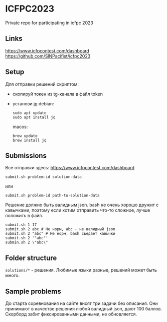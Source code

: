 # ICFPC2023

Private repo for participating in icfpc 2023

## Links

https://www.icfpcontest.com/dashboard
https://github.com/SlNPacifist/icfpc2023

## Setup

Для отправки решений скриптом:
* скопируй токен из tg-канала в файл token
* установи [jq](https://jqlang.github.io/jq/)
  debian:
  ```
  sudo apt update
  sudo apt install jq
  ```

  macos:
  ```
  brew update
  brew install jq
  ```

## Submissions

Все отправки здесь: https://www.icfpcontest.com/dashboard

```
submit.sh problem-id solution-data
```
или
```
submit.sh problem-id path-to-solution-data
```

Решение должно быть валидным json. bash не очень хорошо дружит с кавычками, поэтому если хотим отправить что-то сложное, лучше положить в файл.

```
submit.sh 1 17
submit.sh 2 abc # Не норм, abc - не валидный json
submit.sh 2 "abc" # Не норм, bash съедает кавычки
submit.sh 2 '"abc"'
submin.sh 2 \"abc\"
```

## Folder structure

`solutions/*` - решения. Любимые языки разные, решений может быть много.

## Sample problems

До старта соревнования на сайте висят три задачи без описания. Они принимают в качестве решения любой валидный json, дают 100 баллов. Скорборд забит фиксированными данными, не обновляется.